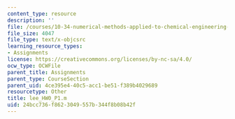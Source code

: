 ```yaml
---
content_type: resource
description: ''
file: /courses/10-34-numerical-methods-applied-to-chemical-engineering-fall-2015/24bcc736f8623049557b344f8b08b42f_lee_HW0_P1.m
file_size: 4047
file_type: text/x-objcsrc
learning_resource_types:
- Assignments
license: https://creativecommons.org/licenses/by-nc-sa/4.0/
ocw_type: OCWFile
parent_title: Assignments
parent_type: CourseSection
parent_uid: 4ce395e4-40c5-acc1-be51-f389b4029689
resourcetype: Other
title: lee_HW0_P1.m
uid: 24bcc736-f862-3049-557b-344f8b08b42f
---
```

